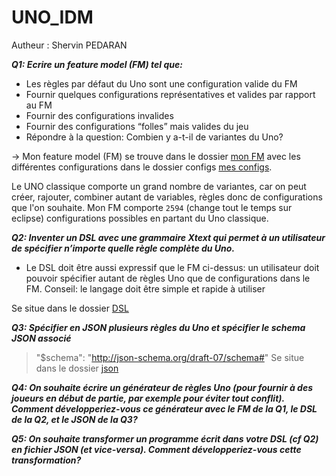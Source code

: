 # UNO_IDM

Autheur : Shervin PEDARAN

***Q1: Ecrire un feature model (FM) tel que:***

* Les règles par défaut du Uno sont une configuration valide du FM
* Fournir quelques configurations représentatives et valides par rapport au FM
* Fournir des configurations invalides
* Fournir des configurations “folles” mais valides du jeu
* Répondre à la question: Combien y a-t-il de variantes du Uno? 

-> Mon feature model (FM) se trouve dans le dossier [mon FM](https://github.com/SnPop/UNO_IDM/tree/main/FM/UNO/UNO) avec les différentes configurations dans le dossier configs [mes configs](https://github.com/SnPop/UNO_IDM/tree/main/FM/UNO/UNO/configs). 

Le UNO classique comporte un grand nombre de variantes, car on peut créer, rajouter, combiner autant de variables, règles donc de configurations que l'on souhaite.
Mon FM comporte `2594` (change tout le temps sur eclipse) configurations possibles en partant du Uno classique.

***Q2: Inventer un DSL avec une grammaire Xtext qui permet à un utilisateur de spécifier n’importe quelle règle complète du Uno.***

* Le DSL doit être aussi expressif que le FM ci-dessus: un utilisateur doit pouvoir spécifier autant de règles Uno que de configurations dans le FM. 
Conseil: le langage doit être simple et rapide à utiliser 

Se situe dans le dossier [DSL](https://github.com/SnPop/UNO_IDM/tree/main/DSL)


***Q3: Spécifier en JSON plusieurs règles du Uno et spécifier le schema JSON associé***

> "$schema": "http://json-schema.org/draft-07/schema#"
> Se situe dans le dossier [json](https://github.com/SnPop/UNO_IDM/tree/main/JSON)


***Q4: On souhaite écrire un générateur de règles Uno (pour fournir à des joueurs en début de partie, par exemple pour éviter tout conflit). Comment développeriez-vous ce générateur avec le FM de la Q1, le DSL de la Q2, et le JSON de la Q3?***


***Q5: On souhaite transformer un programme écrit dans votre DSL (cf Q2) en fichier JSON (et vice-versa). Comment développeriez-vous cette transformation?***


